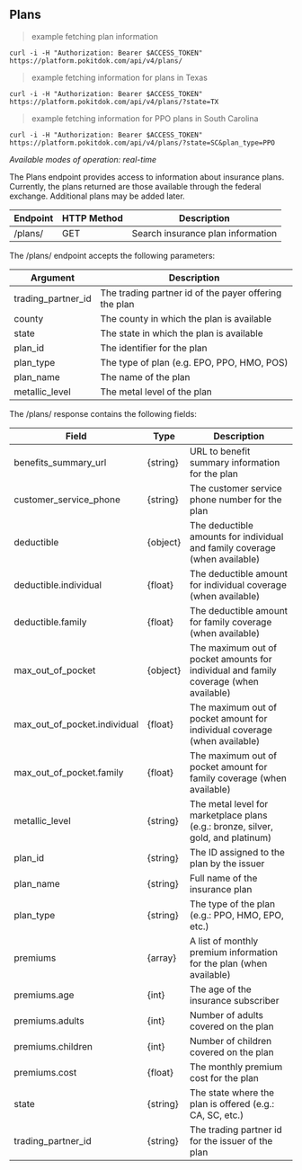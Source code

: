 ## Plans
> example fetching plan information

```shell
curl -i -H "Authorization: Bearer $ACCESS_TOKEN" https://platform.pokitdok.com/api/v4/plans/
```
        
> example fetching information for plans in Texas

```shell
curl -i -H "Authorization: Bearer $ACCESS_TOKEN" https://platform.pokitdok.com/api/v4/plans/?state=TX
```

> example fetching information for PPO plans in South Carolina

```shell
curl -i -H "Authorization: Bearer $ACCESS_TOKEN" https://platform.pokitdok.com/api/v4/plans/?state=SC&plan_type=PPO
```
*Available modes of operation: real-time*

The Plans endpoint provides access to information about insurance plans.
Currently, the plans returned are those available through the federal exchange.
Additional plans may be added later.

Endpoint | HTTP Method | Description
-------- | ----------- | -----------
/plans/ | GET | Search insurance plan information

The /plans/ endpoint accepts the following parameters:

Argument | Description
-------- | -----------
trading_partner_id | The trading partner id of the payer offering the plan
county | The county in which the plan is available
state | The state in which the plan is available
plan_id | The identifier for the plan
plan_type | The type of plan (e.g. EPO, PPO, HMO, POS)
plan_name | The name of the plan
metallic_level | The metal level of the plan

The /plans/ response contains the following fields:

Field | Type | Description
----- | ---- | -----------
benefits_summary_url | {string} | URL to benefit summary information for the plan
customer_service_phone | {string} | The customer service phone number for the plan
deductible | {object} | The deductible amounts for individual and family coverage (when available)
deductible.individual | {float} | The deductible amount for individual coverage (when available)
deductible.family | {float} | The deductible amount for family coverage (when available)
max_out_of_pocket | {object} | The maximum out of pocket amounts for individual and family coverage (when available)
max_out_of_pocket.individual | {float} | The maximum out of pocket amount for individual coverage (when available)
max_out_of_pocket.family | {float} | The maximum out of pocket amount for family coverage (when available)
metallic_level | {string} | The metal level for marketplace plans (e.g.: bronze, silver, gold, and platinum)
plan_id | {string} | The ID assigned to the plan by the issuer
plan_name | {string} | Full name of the insurance plan
plan_type | {string} | The type of the plan (e.g.: PPO, HMO, EPO, etc.)
premiums | {array} | A list of monthly premium information for the plan (when available)
premiums.age | {int} | The age of the insurance subscriber
premiums.adults | {int} | Number of adults covered on the plan
premiums.children | {int} | Number of children covered on the plan
premiums.cost | {float} | The monthly premium cost for the plan
state | {string} | The state where the plan is offered (e.g.: CA, SC, etc.)
trading_partner_id | {string} | The trading partner id for the issuer of the plan

